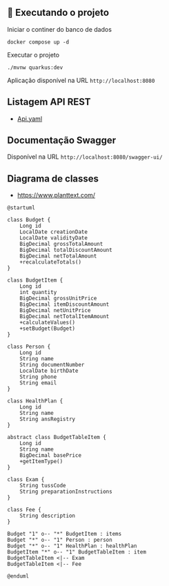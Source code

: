 ## 🚀 Executando o projeto

Iniciar o continer do banco de dados

```shell script
docker compose up -d
```

Executar o projeto

```shell script
./mvnw quarkus:dev
```
Aplicação disponível na URL `http://localhost:8080`

## Listagem API REST

- [Api.yaml](https://github.com/freitasgustavos/quarkus-api/blob/main/api.yaml)

## Documentação Swagger

Disponível na URL `http://localhost:8080/swagger-ui/`

## Diagrama de classes

- https://www.planttext.com/

```
@startuml

class Budget {
    Long id
    LocalDate creationDate
    LocalDate validityDate
    BigDecimal grossTotalAmount
    BigDecimal totalDiscountAmount
    BigDecimal netTotalAmount
    +recalculateTotals()
}

class BudgetItem {
    Long id
    int quantity
    BigDecimal grossUnitPrice
    BigDecimal itemDiscountAmount
    BigDecimal netUnitPrice
    BigDecimal netTotalItemAmount
    +calculateValues()
    +setBudget(Budget)
}

class Person {
    Long id
    String name
    String documentNumber
    LocalDate birthDate
    String phone
    String email
}

class HealthPlan {
    Long id
    String name
    String ansRegistry
}

abstract class BudgetTableItem {
    Long id
    String name
    BigDecimal basePrice
    +getItemType()
}

class Exam {
    String tussCode
    String preparationInstructions
}

class Fee {
    String description
}

Budget "1" o-- "*" BudgetItem : items
Budget "*" o-- "1" Person : person
Budget "*" o-- "1" HealthPlan : healthPlan
BudgetItem "*" o-- "1" BudgetTableItem : item
BudgetTableItem <|-- Exam
BudgetTableItem <|-- Fee

@enduml
```
